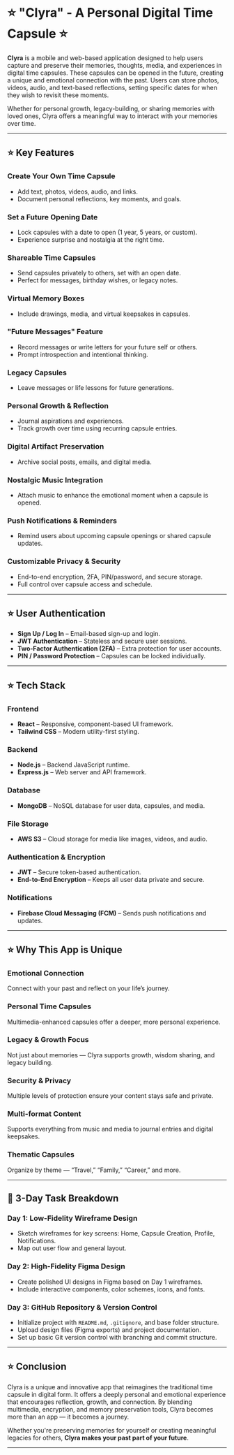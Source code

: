 # ⭐ "Clyra" - A Personal Digital Time Capsule ⭐

**Clyra** is a mobile and web-based application designed to help users capture and preserve their memories, thoughts, media, and experiences in digital time capsules. These capsules can be opened in the future, creating a unique and emotional connection with the past. Users can store photos, videos, audio, and text-based reflections, setting specific dates for when they wish to revisit these moments.

Whether for personal growth, legacy-building, or sharing memories with loved ones, Clyra offers a meaningful way to interact with your memories over time.

---

## ⭐ Key Features

### Create Your Own Time Capsule
- Add text, photos, videos, audio, and links.
- Document personal reflections, key moments, and goals.

### Set a Future Opening Date
- Lock capsules with a date to open (1 year, 5 years, or custom).
- Experience surprise and nostalgia at the right time.

### Shareable Time Capsules
- Send capsules privately to others, set with an open date.
- Perfect for messages, birthday wishes, or legacy notes.

### Virtual Memory Boxes
- Include drawings, media, and virtual keepsakes in capsules.

### "Future Messages" Feature
- Record messages or write letters for your future self or others.
- Prompt introspection and intentional thinking.

### Legacy Capsules
- Leave messages or life lessons for future generations.

### Personal Growth & Reflection
- Journal aspirations and experiences.
- Track growth over time using recurring capsule entries.

### Digital Artifact Preservation
- Archive social posts, emails, and digital media.

### Nostalgic Music Integration
- Attach music to enhance the emotional moment when a capsule is opened.

### Push Notifications & Reminders
- Remind users about upcoming capsule openings or shared capsule updates.

### Customizable Privacy & Security
- End-to-end encryption, 2FA, PIN/password, and secure storage.
- Full control over capsule access and schedule.

---

## ⭐ User Authentication

- **Sign Up / Log In** – Email-based sign-up and login.
- **JWT Authentication** – Stateless and secure user sessions.
- **Two-Factor Authentication (2FA)** – Extra protection for user accounts.
- **PIN / Password Protection** – Capsules can be locked individually.

---

## ⭐ Tech Stack

### Frontend
- **React** – Responsive, component-based UI framework.
- **Tailwind CSS** – Modern utility-first styling.

### Backend
- **Node.js** – Backend JavaScript runtime.
- **Express.js** – Web server and API framework.

### Database
- **MongoDB** – NoSQL database for user data, capsules, and media.

### File Storage
- **AWS S3** – Cloud storage for media like images, videos, and audio.

### Authentication & Encryption
- **JWT** – Secure token-based authentication.
- **End-to-End Encryption** – Keeps all user data private and secure.

### Notifications
- **Firebase Cloud Messaging (FCM)** – Sends push notifications and updates.

---

## ⭐ Why This App is Unique

### Emotional Connection
Connect with your past and reflect on your life’s journey.

### Personal Time Capsules
Multimedia-enhanced capsules offer a deeper, more personal experience.

### Legacy & Growth Focus
Not just about memories — Clyra supports growth, wisdom sharing, and legacy building.

### Security & Privacy
Multiple levels of protection ensure your content stays safe and private.

### Multi-format Content
Supports everything from music and media to journal entries and digital keepsakes.

### Thematic Capsules
Organize by theme — “Travel,” “Family,” “Career,” and more.

---

## 📆 3-Day Task Breakdown

### **Day 1: Low-Fidelity Wireframe Design**
- Sketch wireframes for key screens: Home, Capsule Creation, Profile, Notifications.
- Map out user flow and general layout.

### **Day 2: High-Fidelity Figma Design**
- Create polished UI designs in Figma based on Day 1 wireframes.
- Include interactive components, color schemes, icons, and fonts.

### **Day 3: GitHub Repository & Version Control**
- Initialize project with `README.md`, `.gitignore`, and base folder structure.
- Upload design files (Figma exports) and project documentation.
- Set up basic Git version control with branching and commit structure.

---

## ⭐ Conclusion

Clyra is a unique and innovative app that reimagines the traditional time capsule in digital form. It offers a deeply personal and emotional experience that encourages reflection, growth, and connection. By blending multimedia, encryption, and memory preservation tools, Clyra becomes more than an app — it becomes a journey.

Whether you're preserving memories for yourself or creating meaningful legacies for others, **Clyra makes your past part of your future**.

---
